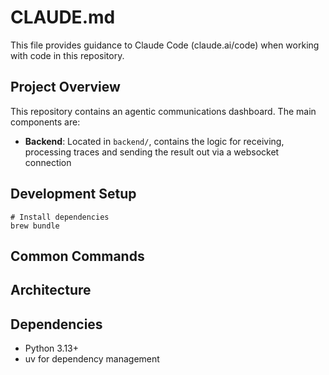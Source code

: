 # CLAUDE.md

This file provides guidance to Claude Code (claude.ai/code) when working with code in this repository.

## Project Overview

This repository contains an agentic communications dashboard. The main components are:

- **Backend**: Located in `backend/`, contains the logic for receiving, processing traces and sending the result out via a websocket connection

## Development Setup

```shell
# Install dependencies
brew bundle
```

## Common Commands


## Architecture


## Dependencies
- Python 3.13+
- uv for dependency management